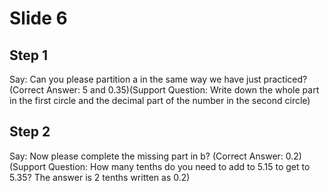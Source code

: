 # Slide 6

## Step 1

Say: Can you please partition a in the same way we have just practiced? (Correct Answer: 5 and 0.35)(Support Question: Write down the whole part in the first circle and the decimal part of the number in the second circle)

## Step 2

Say: Now please complete the missing part in b? (Correct Answer: 0.2) (Support Question: How many tenths do you need to add to 5.15 to get to 5.35? The answer is 2 tenths written as 0.2)
